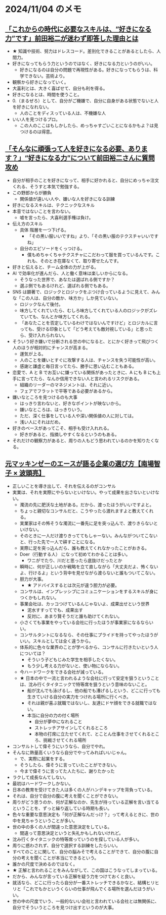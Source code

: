 # 2024/11/04 のメモ

## [「これからの時代に必要なスキルは、“好きになる力”です」前田裕二が迷わず即答した理由とは](https://youtu.be/AeVm9-oVXXo?si=5euB66z4uwoGehYD)

- ★ 知識や技術、努力はドレスコード。差別化できることがあるとしたら、人間力。
- 好きになってもらう力というのではなく、好きになる力というのがいい。
  - 好きになるのは自分の問題で再現性がある。好きになってもらうは、科学できない。芸術より。
- 観察から好きになっていく。
- 大喜利とは、大きく喜ばせて、自分も利を得る。
- 好きになるとは、時間を使うこと。
- 0.（まるぜろ）として、自分がご機嫌で、自分に自身がある状態でないと人を好きになれない。
  - 人のことをディスっている人は、不機嫌な人
- いい人を見つけるプロ。
  - この人のここはもしかしたら、めっちゃすごいことになるかもよ？は見つけるのは得意。

## [「そんなに頑張って人を好きになる必要、あります？」“好きになる力”について前田裕二さんに質問攻め](https://youtu.be/UP4o6BpinCM?si=Ehq7TF1wueq0LOXK)

- 自分が相手のことを好きになって、相手に好かれると、自分にめっちゃ注文くれる、そうすと本気で勉強する。
- この野郎からが勝負
  - 関係値が遠いい人や、嫌いな人を好きになる訓練
- 好きになるスキルは、テクニックなスキル
- 本音ではないことを言わない。
  - 嘘を言ったら、大喜利選手権は負け。
- 伝え方のスキル
  - 具体 階層を一つ下げる。
    - 「その黒い服いいですね」より、「その黒い服のテクスチャいいですね」
  - 自分のエピソードをくっつける。
    - 僕もめちゃくちゃテクスチャにこだわって服を買っているんです。これも、そのとき在庫なくて、取り寄せたんです。
- 好きと伝えると、チーム全体の力が上がる。
- AI で効率化が進んだら、人と働く意味は楽しいからになる。
  - そうなった世界で、あなたは選ばれる側ですか？
  - 選ぶ側でもあるけれど、選ばれる側でもある。
- SNS は顕著で、ロジックとロジックをぶつけ合っているように見えて、みんな「この人は、自分の敵か、味方か」しか見ていない。
  - ロジックなんて後付。
  - 味方してくれていたら、むしろ味方してくれている人のロジックがズレていても、なんとか味方してくれる。
  - 「あなたことを否定しているわけではないんですけど」とロジカルに言っても、受ける印象として「どう考えても敵対視している」と思ったら、受け入れられない。
- そういう好き嫌いで分断される世の中になると、とにかく好きって飛びつく人のほうが相対的にチャンスが高まる。
  - 運気が上る。
  - 人のことを嫌いとすぐに攻撃する人は、チャンスを失う可能性が高い。
  - 感謝と謙虚と毎日言ってたら、勝手に思い込むこともある。
- 恋愛で、A と B でお互いに嫌っている関係があったときに、A にも B にも上手に言ってたら、なんか信用できない人と言われるリスクがある。
  - 組織のリーダーのマネジメントは、それに近い。
  - フェアでフラットで平等である必要があるから。
- 嫌いなところを見つけるのも大事
  - はっきり言わないと、好きなポイントが映ないから。
  - 嫌いなところは、はっきりいう。
  - ただ、深く仕事をしている人や深い関係値の人に対しては。
  - 浅い人にそれはだめ。
- 好きのベースがあってこそ、相手も受け入れれる。
  - 好きがあると、指摘しやすくなるというのもある。
- それだけの観察力があると、周りの人もどう思われているのかを知りたくなる。

## [元マッキンゼーのエースが語る企業の選び方【南場智子 × 波頭亮】](https://youtu.be/Nh_rzdVh15U?si=2M5z6lsEinpSFFgG)

- 正しいことを導き出して、それを伝えるのがコンサル
- 実業は、それを実際にやらないといけない。やって成果を出さないといけない。
  - 濁流の先に肥沃な土地がある。だから、渡ったほうがいいですよと。
  - ちょっと親切なコンサルだと、こうやったら渡れますよと教えてくれる。
  - 実業家はその怖そうな濁流に一番先に足を突っ込んで、渡りきらないといけない。
  - そのときに一人だけ渡りきっててもしゃーない。みんながついてこないと、行った先で一人で耕すことになる。
  - 実際に足を突っ込んだら、誰も教えてくれなかったことがおきる。
  - Doer（行動する人） になって初めてわかることは多い。
    - ワニがでたり、川だと思ったら底抜けだったとか
  - 瞬時に、何が正しいのか戦略を立て直しながら「大丈夫だよ、怖くないよ、行けるよ」という背中を見せながら渡らないと誰もついてこない。
  - 胆力が大事。
    - ★ アドバイスするとは次元が違う胆力が必要。
  - コンサルは、インプレッシブにコミュニケーションをするスキルが身につくかもしれない。
  - 事業会社は、カッコつけているんじゃないよ、成果出せという世界
    - 泥水すすってでも、成果出す
    - 反対に、あまり賢そうだと誰も助けてくれない。
  - 小さくても事業をやっている会社に行ったほうが事業家になるならいい。
  - コンサルタントになるなら、その仕事にプライドを持ってやったほうがいい。スキルとしては全く違うから。
  - 体系的に色々な業界のことが学べるから、コンサルに行きたいという人については？
    - そういう子どもじみた学生を相手したくない。
    - もう少し考える力がないと、使い物にならない。
  - 今ハードワークをできる会社が減っている。
  - ★ 日本の中で一流と言われるような会社に行って安定を狙うということは、沈み行くタイタニックで特等席を狙うという意味のないこと。
    - 船が沈んでも泳げるし、他の船でも漕げるしという、どこに行っても生きていける自分の実力をつけれる場所に行くべき。
    - それは親が喜ぶ就職ではないし、友達にドヤ顔をできる就職ではない。
    - 本当に自分の力の付く場所
      - 自分が夢中になれること
      - ストレッチアサインしてくれるところ
      - 本物の打席に立たせてくれて、とことん仕事をさせてくれるところ、挑戦させてくれる場所
- コンサルトして偉そうにいうなら、自分でやれ。
- そんなに熱量高くいうなら自分でやってみればいいじゃん。
  - で、実際に起業をする。
  - そうしたら、偉そうに言っていたことができない。
  - 今まで偉そうに言ってた人たちに、謝りたかった
- ラクして成長なんてしない。
- 最初はハードワークしかない。
- 日本の教育を受けてきた人は多くの人がハンデキャップを背負っている。
- それは、自分で自分の腹に考えを聞くことができない。
- 周りがどう思うのか、何が正解なのか、先生が持っている正解を言い当てるということを、ずっと繰り返している時期も長い。
- 色々な重要な意思決定も「何が正解なんだっけ？」って考えるときに、世の中を見ちゃうということが多い。
- 世の中の多くの人が間違った意思決定をしている。
  - 間違って意思決定というと失礼かもしれないけれど。
- 沈み行くタイタニックの特等席っていうのを探している人が多い。
- 周りに惑わされず、自分で選択する訓練をしたらいい。
- すべてのことに関して、自分の脳みそで考えることができて、自分の腹に自分の考えを聞くことが本当にできるという。
- 誰かの尺度で決めるのではなく。
- ★ 正解と言われることをみんながして、この国はこうなってしまっている。
- だから、みんなが言っている正解を疑う力をつけておくと良い。
- 就活なら、どこに行ったら自分が一番ストレッチできるかなと、結構ヒリヒリと「これでもかというくらいの仕事が飛んでくる場所を選んだほうがいい。
- 世の中の尺度でいう、一般的ないい会社と言われている会社とは無関係に、自分でそういうところを見つけ出すというのが大事。
